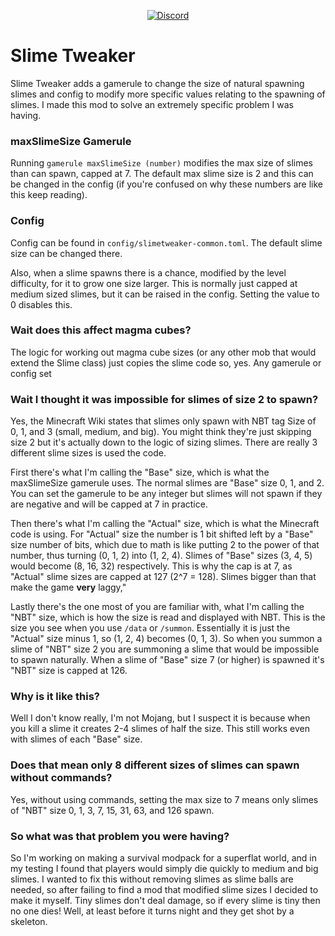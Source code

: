 
<p align = "center" ><a href="https://discord.gg/mdSPxJbfBx"><img src="https://img.shields.io/discord/983512091786903553?color=5865f2&label=Discord&style=flat" alt="Discord"></a>

# Slime Tweaker

Slime Tweaker adds a gamerule to change the size of natural spawning slimes and config to modify more specific values relating to the spawning of slimes. I made this mod to solve an extremely specific problem I was having.

### maxSlimeSize Gamerule

Running `gamerule maxSlimeSize (number)` modifies the max size of slimes than can spawn, capped at 7. The default max slime size is 2 and this can be changed in the config (if you're confused on why these numbers are like this keep reading).

### Config

Config can be found in `config/slimetweaker-common.toml`. The default slime size can be changed there.

Also, when a slime spawns there is a chance, modified by the level difficulty, for it to grow one size larger. This is normally just capped at medium sized slimes, but it can be raised in the config. Setting the value to 0 disables this.

### Wait does this affect magma cubes?

The logic for working out magma cube sizes (or any other mob that would extend the Slime class) just copies the slime code so, yes. Any gamerule or config set

### Wait I thought it was impossible for slimes of size 2 to spawn?

Yes, the Minecraft Wiki states that slimes only spawn with NBT tag Size of 0, 1, and 3 (small, medium, and big). You might think they're just skipping size 2 but it's actually down to the logic of sizing slimes. There are really 3 different slime sizes is used the code. 

First there's what I'm calling the "Base" size, which is what the maxSlimeSize gamerule uses. The normal slimes are "Base" size 0, 1, and 2. You can set the gamerule to be any integer but slimes will not spawn if they are negative and will be capped at 7 in practice.

Then there's what I'm calling the "Actual" size, which is what the Minecraft code is using. For "Actual" size the number is 1 bit shifted left by a "Base" size number of bits, which due to math is like putting 2 to the power of that number, thus turning (0, 1, 2) into (1, 2, 4). Slimes of "Base" sizes (3, 4, 5) would become (8, 16, 32) respectively. This is why the cap is at 7, as "Actual" slime sizes are capped at 127 (2^7 = 128). Slimes bigger than that make the game **very** laggy,"

Lastly there's the one most of you are familiar with, what I'm calling the "NBT" size, which is how the size is read and displayed with NBT. This is the size you see when you use `/data` or `/summon`. Essentially it is just the "Actual" size minus 1, so (1, 2, 4) becomes (0, 1, 3). So when you summon a slime of "NBT" size 2 you are summoning a slime that would be impossible to spawn naturally. When a slime of "Base" size 7 (or higher) is spawned it's "NBT" size is capped at 126.

### Why is it like this?

Well I don't know really, I'm not Mojang, but I suspect it is because when you kill a slime it creates 2-4 slimes of half the size. This still works even with slimes of each "Base" size.

### Does that mean only 8 different sizes of slimes can spawn without commands?

Yes, without using commands, setting the max size to 7 means only slimes of "NBT" size 0, 1, 3, 7, 15, 31, 63, and 126 spawn.

### So what was that problem you were having?

So I'm working on making a survival modpack for a superflat world, and in my testing I found that players would simply die quickly to medium and big slimes. I wanted to fix this without removing slimes as slime balls are needed, so after failing to find a mod that modified slime sizes I decided to make it myself. Tiny slimes don't deal damage, so if every slime is tiny then no one dies! Well, at least before it turns night and they get shot by a skeleton.